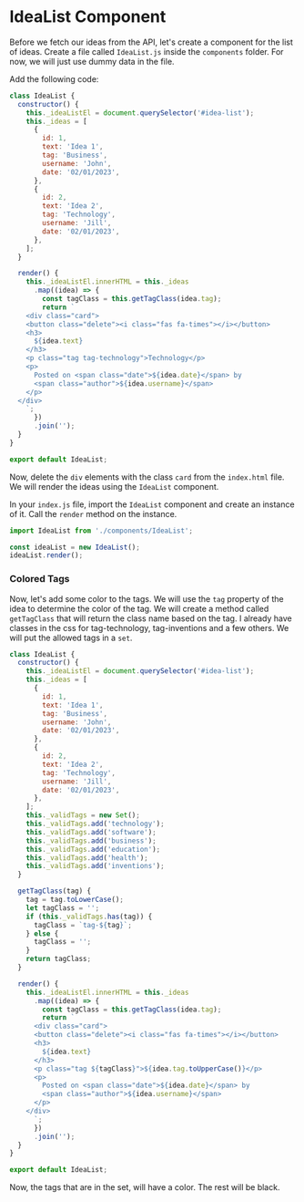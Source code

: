 # IdeaList Component

Before we fetch our ideas from the API, let's create a component for the list of ideas. Create a file called `IdeaList.js` inside the `components` folder. For now, we will just use dummy data in the file.

Add the following code:

```js
class IdeaList {
  constructor() {
    this._ideaListEl = document.querySelector('#idea-list');
    this._ideas = [
      {
        id: 1,
        text: 'Idea 1',
        tag: 'Business',
        username: 'John',
        date: '02/01/2023',
      },
      {
        id: 2,
        text: 'Idea 2',
        tag: 'Technology',
        username: 'Jill',
        date: '02/01/2023',
      },
    ];
  }

  render() {
    this._ideaListEl.innerHTML = this._ideas
      .map((idea) => {
        const tagClass = this.getTagClass(idea.tag);
        return `
    <div class="card">
    <button class="delete"><i class="fas fa-times"></i></button>
    <h3>
      ${idea.text}
    </h3>
    <p class="tag tag-technology">Technology</p>
    <p>
      Posted on <span class="date">${idea.date}</span> by
      <span class="author">${idea.username}</span>
    </p>
  </div>
    `;
      })
      .join('');
  }
}

export default IdeaList;
```

Now, delete the `div` elements with the class `card` from the `index.html` file. We will render the ideas using the `IdeaList` component.

In your `index.js` file, import the `IdeaList` component and create an instance of it. Call the `render` method on the instance.

```js
import IdeaList from './components/IdeaList';

const ideaList = new IdeaList();
ideaList.render();
```

### Colored Tags

Now, let's add some color to the tags. We will use the `tag` property of the idea to determine the color of the tag. We will create a method called `getTagClass` that will return the class name based on the tag. I already have classes in the css for tag-technology, tag-inventions and a few others. We will put the allowed tags in a `set`.

```js
class IdeaList {
  constructor() {
    this._ideaListEl = document.querySelector('#idea-list');
    this._ideas = [
      {
        id: 1,
        text: 'Idea 1',
        tag: 'Business',
        username: 'John',
        date: '02/01/2023',
      },
      {
        id: 2,
        text: 'Idea 2',
        tag: 'Technology',
        username: 'Jill',
        date: '02/01/2023',
      },
    ];
    this._validTags = new Set();
    this._validTags.add('technology');
    this._validTags.add('software');
    this._validTags.add('business');
    this._validTags.add('education');
    this._validTags.add('health');
    this._validTags.add('inventions');
  }

  getTagClass(tag) {
    tag = tag.toLowerCase();
    let tagClass = '';
    if (this._validTags.has(tag)) {
      tagClass = `tag-${tag}`;
    } else {
      tagClass = '';
    }
    return tagClass;
  }

  render() {
    this._ideaListEl.innerHTML = this._ideas
      .map((idea) => {
        const tagClass = this.getTagClass(idea.tag);
        return `
      <div class="card">
      <button class="delete"><i class="fas fa-times"></i></button>
      <h3>
        ${idea.text}
      </h3>
      <p class="tag ${tagClass}">${idea.tag.toUpperCase()}</p>
      <p>
        Posted on <span class="date">${idea.date}</span> by
        <span class="author">${idea.username}</span>
      </p>
    </div>
      `;
      })
      .join('');
  }
}

export default IdeaList;
```

Now, the tags that are in the set, will have a color. The rest will be black.

